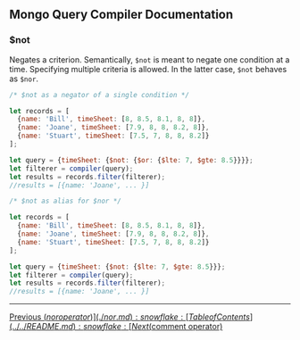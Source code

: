 ## Mongo Query Compiler Documentation

### $not

Negates a criterion.  Semantically, `$not` is meant to negate one condition at a 
time.  Specifying multiple criteria is allowed.  In the latter case, `$not` 
behaves as `$nor`.

```javascript
/* $not as a negator of a single condition */

let records = [
  {name: 'Bill', timeSheet: [8, 8.5, 8.1, 8, 8]},
  {name: 'Joane', timeSheet: [7.9, 8, 8, 8.2, 8]},
  {name: 'Stuart', timeSheet: [7.5, 7, 8, 8, 8.2]}
];

let query = {timeSheet: {$not: {$or: {$lte: 7, $gte: 8.5}}}};
let filterer = compiler(query);
let results = records.filter(filterer);
//results = [{name: 'Joane', ... }]
```
```javascript
/* $not as alias for $nor */

let records = [
  {name: 'Bill', timeSheet: [8, 8.5, 8.1, 8, 8]},
  {name: 'Joane', timeSheet: [7.9, 8, 8, 8.2, 8]},
  {name: 'Stuart', timeSheet: [7.5, 7, 8, 8, 8.2]}
];

let query = {timeSheet: {$not: {$lte: 7, $gte: 8.5}}};
let filterer = compiler(query);
let results = records.filter(filterer);
//results = [{name: 'Joane', ... }]
```

---

[Previous ($nor operator)](./nor.md) :snowflake: 
[Table of Contents](../../README.md) :snowflake: 
[Next ($comment operator)](../utility/comment.md)
